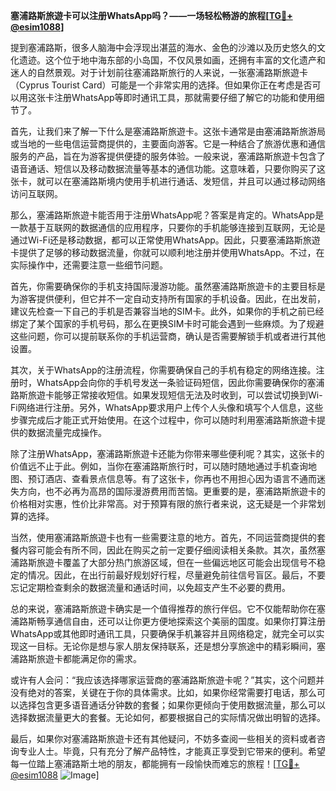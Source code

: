 **塞浦路斯旅遊卡可以注册WhatsApp吗？——一场轻松畅游的旅程[[TG💪+ @esim1088](https://t.me/s/esim1088)]**

提到塞浦路斯，很多人脑海中会浮现出湛蓝的海水、金色的沙滩以及历史悠久的文化遗迹。这个位于地中海东部的小岛国，不仅风景如画，还拥有丰富的文化遗产和迷人的自然景观。对于计划前往塞浦路斯旅行的人来说，一张塞浦路斯旅遊卡（Cyprus Tourist Card）可能是一个非常实用的选择。但如果你正在考虑是否可以用这张卡注册WhatsApp等即时通讯工具，那就需要仔细了解它的功能和使用细节了。

首先，让我们来了解一下什么是塞浦路斯旅遊卡。这张卡通常是由塞浦路斯旅游局或当地的一些电信运营商提供的，主要面向游客。它是一种结合了旅游优惠和通信服务的产品，旨在为游客提供便捷的服务体验。一般来说，塞浦路斯旅遊卡包含了语音通话、短信以及移动数据流量等基本的通信功能。这意味着，只要你购买了这张卡，就可以在塞浦路斯境内使用手机进行通话、发短信，并且可以通过移动网络访问互联网。

那么，塞浦路斯旅遊卡能否用于注册WhatsApp呢？答案是肯定的。WhatsApp是一款基于互联网的数据通信的应用程序，只要你的手机能够连接到互联网，无论是通过Wi-Fi还是移动数据，都可以正常使用WhatsApp。因此，只要塞浦路斯旅遊卡提供了足够的移动数据流量，你就可以顺利地注册并使用WhatsApp。不过，在实际操作中，还需要注意一些细节问题。

首先，你需要确保你的手机支持国际漫游功能。虽然塞浦路斯旅遊卡的主要目标是为游客提供便利，但它并不一定自动支持所有国家的手机设备。因此，在出发前，建议先检查一下自己的手机是否兼容当地的SIM卡。此外，如果你的手机之前已经绑定了某个国家的手机号码，那么在更换SIM卡时可能会遇到一些麻烦。为了规避这些问题，你可以提前联系你的手机运营商，确认是否需要解锁手机或者进行其他设置。

其次，关于WhatsApp的注册流程，你需要确保自己的手机有稳定的网络连接。注册时，WhatsApp会向你的手机号发送一条验证码短信，因此你需要确保你的塞浦路斯旅遊卡能够正常接收短信。如果发现短信无法及时收到，可以尝试切换到Wi-Fi网络进行注册。另外，WhatsApp要求用户上传个人头像和填写个人信息，这些步骤完成后才能正式开始使用。在这个过程中，你可以随时利用塞浦路斯旅遊卡提供的数据流量完成操作。

除了注册WhatsApp，塞浦路斯旅遊卡还能为你带来哪些便利呢？其实，这张卡的价值远不止于此。例如，当你在塞浦路斯旅行时，可以随时随地通过手机查询地图、预订酒店、查看景点信息等。有了这张卡，你再也不用担心因为语言不通而迷失方向，也不必再为高昂的国际漫游费用而苦恼。更重要的是，塞浦路斯旅遊卡的价格相对实惠，性价比非常高。对于预算有限的旅行者来说，这无疑是一个非常划算的选择。

当然，使用塞浦路斯旅遊卡也有一些需要注意的地方。首先，不同运营商提供的套餐内容可能会有所不同，因此在购买之前一定要仔细阅读相关条款。其次，虽然塞浦路斯旅遊卡覆盖了大部分热门旅游区域，但在一些偏远地区可能会出现信号不稳定的情况。因此，在出行前最好规划好行程，尽量避免前往信号盲区。最后，不要忘记定期检查剩余的数据流量和通话时间，以免超支产生不必要的费用。

总的来说，塞浦路斯旅遊卡确实是一个值得推荐的旅行伴侣。它不仅能帮助你在塞浦路斯畅享通信自由，还可以让你更方便地探索这个美丽的国度。如果你打算注册WhatsApp或其他即时通讯工具，只要确保手机兼容并且网络稳定，就完全可以实现这一目标。无论你是想与家人朋友保持联系，还是想分享旅途中的精彩瞬间，塞浦路斯旅遊卡都能满足你的需求。

或许有人会问：“我应该选择哪家运营商的塞浦路斯旅遊卡呢？”其实，这个问题并没有绝对的答案，关键在于你的具体需求。比如，如果你经常需要打电话，那么可以选择包含更多语音通话分钟数的套餐；如果你更倾向于使用数据流量，那么可以选择数据流量更大的套餐。无论如何，都要根据自己的实际情况做出明智的选择。

最后，如果你对塞浦路斯旅遊卡还有其他疑问，不妨多查阅一些相关的资料或者咨询专业人士。毕竟，只有充分了解产品特性，才能真正享受到它带来的便利。希望每一位踏上塞浦路斯土地的朋友，都能拥有一段愉快而难忘的旅程！[[TG💪+ @esim1088](https://t.me/s/esim1088) ![Image](https://i.postimg.cc/4NQfJmqS/Snipaste-2025-05-13-00-14-12.png)]